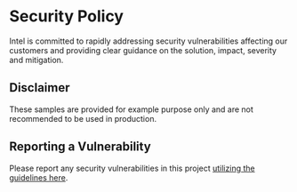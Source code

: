 # Security Policy
Intel is committed to rapidly addressing security vulnerabilities affecting our customers and providing clear guidance on the solution, impact, severity and mitigation. 

## Disclaimer
These samples are provided for example purpose only and are not recommended to be used in production.

## Reporting a Vulnerability
Please report any security vulnerabilities in this project [utilizing the guidelines here](https://www.intel.com/content/www/us/en/security-center/vulnerability-handling-guidelines.html).
